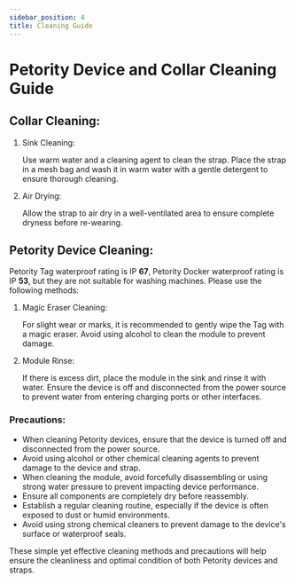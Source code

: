 ```yaml
---
sidebar_position: 4
title: Cleaning Guide
---
```


# Petority Device and Collar Cleaning Guide
## Collar Cleaning:
1. Sink Cleaning:

	Use warm water and a cleaning agent to clean the strap. Place the strap in a mesh bag and wash it in warm water with a gentle detergent to ensure thorough cleaning.

2. Air Drying:

	Allow the strap to air dry in a well-ventilated area to ensure complete dryness before re-wearing.

## Petority Device Cleaning:
Petority Tag waterproof rating is IP **67**, Petority Docker waterproof rating is IP **53**, but they are not suitable for washing machines. Please use the following methods:

1. Magic Eraser Cleaning:

	For slight wear or marks, it is recommended to gently wipe the Tag with a magic eraser. Avoid using alcohol to clean the module to prevent damage.

2. Module Rinse:

	If there is excess dirt, place the module in the sink and rinse it with water. Ensure the device is off and disconnected from the power source to prevent water from entering charging ports or other interfaces.

### Precautions:
+ When cleaning Petority devices, ensure that the device is turned off and disconnected from the power source.
+ Avoid using alcohol or other chemical cleaning agents to prevent damage to the device and strap.
+ When cleaning the module, avoid forcefully disassembling or using strong water pressure to prevent impacting device performance.
+ Ensure all components are completely dry before reassembly.
+ Establish a regular cleaning routine, especially if the device is often exposed to dust or humid environments.
+ Avoid using strong chemical cleaners to prevent damage to the device's surface or waterproof seals.

These simple yet effective cleaning methods and precautions will help ensure the cleanliness and optimal condition of both Petority devices and straps.